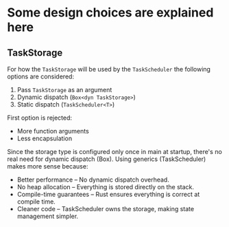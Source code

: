 # Some design choices are explained here


## TaskStorage
For how the `TaskStorage` will be used by the `TaskScheduler` the following options are considered:
1. Pass `TaskStorage` as an argument
2. Dynamic dispatch (`Box<dyn TaskStorage>`)
3. Static dispatch (`TaskScheduler<T>`)

First option is rejected:
* More function arguments
* Less encapsulation

Since the storage type is configured only once in main at startup, there's no real need for dynamic dispatch (Box<dyn TaskStorage>). Using generics (TaskScheduler<T>) makes more sense because:
* Better performance – No dynamic dispatch overhead.
* No heap allocation – Everything is stored directly on the stack.
* Compile-time guarantees – Rust ensures everything is correct at compile time.
* Cleaner code – TaskScheduler owns the storage, making state management simpler.